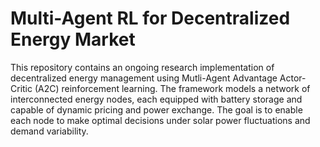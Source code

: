 # Multi-Agent RL for Decentralized Energy Market
This repository contains an ongoing research implementation of decentralized energy management using Mutli-Agent Advantage Actor-Critic (A2C) reinforcement learning. The framework models a network of interconnected energy nodes, each equipped with battery storage and capable of dynamic pricing and power exchange. The goal is to enable each node to make optimal decisions under solar power fluctuations and demand variability.
